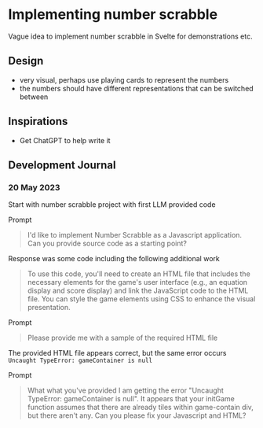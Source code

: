 <!--
 Copyright (C) 2023 David Jones
 
 This file is part of memex.
 
 memex is free software: you can redistribute it and/or modify
 it under the terms of the GNU General Public License as published by
 the Free Software Foundation, either version 3 of the License, or
 (at your option) any later version.
 
 memex is distributed in the hope that it will be useful,
 but WITHOUT ANY WARRANTY; without even the implied warranty of
 MERCHANTABILITY or FITNESS FOR A PARTICULAR PURPOSE.  See the
 GNU General Public License for more details.
 
 You should have received a copy of the GNU General Public License
 along with memex.  If not, see <http://www.gnu.org/licenses/>.
-->

# Implementing number scrabble 

Vague idea to implement number scrabble in Svelte for demonstrations etc.

## Design 

- very visual, perhaps use playing cards to represent the numbers 
- the numbers should have different representations that can be switched between 

## Inspirations 

- Get ChatGPT to help write it


## Development Journal 

### 20 May 2023 

Start with number scrabble project with first LLM provided code

Prompt 
> I'd like to implement Number Scrabble as a Javascript application. Can you provide source code as a starting point?

Response was some code including the following additional work 
> To use this code, you'll need to create an HTML file that includes the necessary elements for the game's user interface (e.g., an equation display and score display) and link the JavaScript code to the HTML file. You can style the game elements using CSS to enhance the visual presentation.

Prompt 
> Please provide me with a sample of the required HTML file

The provided HTML file appears correct, but the same error occurs `Uncaught TypeError: gameContainer is null`

Prompt 
> What what you've provided I am getting the error "Uncaught TypeError: gameContainer is null". It appears that your initGame function assumes that there are already tiles within game-contain div, but there aren't any.  Can you please fix your Javascript and HTML?